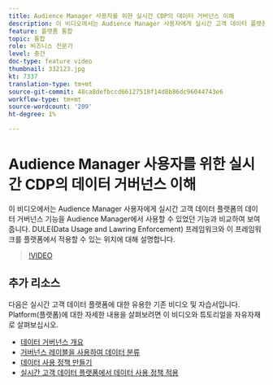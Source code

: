 ```yaml
---
title: Audience Manager 사용자를 위한 실시간 CDP의 데이터 거버넌스 이해
description: 이 비디오에서는 Audience Manager 사용자에게 실시간 고객 데이터 플랫폼의 데이터 거버넌스 기능을 Audience Manager에서 사용할 수 있었던 기능과 비교하여 보여 줍니다. DULE(Data Usage and Lawring Enforcement) 프레임워크와 이 프레임워크를 플랫폼에서 적용할 수 있는 위치에 대해 설명합니다.
feature: 플랫폼 통합
topic: 통합
role: 비즈니스 전문가
level: 중간
doc-type: feature video
thumbnail: 332123.jpg
kt: 7337
translation-type: tm+mt
source-git-commit: 48ca8defbccd66127518f14d8b86dc96044743e6
workflow-type: tm+mt
source-wordcount: '209'
ht-degree: 1%

---
```



# Audience Manager 사용자를 위한 실시간 CDP의 데이터 거버넌스 이해

이 비디오에서는 Audience Manager 사용자에게 실시간 고객 데이터 플랫폼의 데이터 거버넌스 기능을 Audience Manager에서 사용할 수 있었던 기능과 비교하여 보여 줍니다. DULE(Data Usage and Lawring Enforcement) 프레임워크와 이 프레임워크를 플랫폼에서 적용할 수 있는 위치에 대해 설명합니다.

>[!VIDEO](https://video.tv.adobe.com/v/332123/?quality=12&learn=on)

## 추가 리소스

다음은 실시간 고객 데이터 플랫폼에 대한 유용한 기존 비디오 및 자습서입니다. Platform(플랫폼)에 대한 자세한 내용을 살펴보려면 이 비디오와 튜토리얼을 자유자재로 살펴보십시오.

* [데이터 거버넌스 개요](https://experienceleague.adobe.com/docs/platform-learn/tutorials/data-governance/understanding-data-governance.html?lang=en#data-governance)
* [거버넌스 레이블을 사용하여 데이터 분류](https://experienceleague.adobe.com/docs/platform-learn/tutorials/data-governance/classify-data-using-governance-labels.html?lang=en#data-governance)
* [데이터 사용 정책 만들기](https://experienceleague.adobe.com/docs/platform-learn/tutorials/data-governance/create-data-usage-policies.html?lang=en#data-governance)
* [실시간 고객 데이터 플랫폼에서 데이터 사용 정책 적용](https://experienceleague.adobe.com/docs/platform-learn/tutorials/data-governance/enforce-data-usage-policies-in-real-time-cdp.html?lang=en#data-governance)

